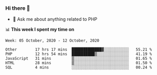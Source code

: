 ### Hi there 👋

<!--
**mustafaculban/mustafaculban** is a ✨ _special_ ✨ repository because its `README.md` (this file) appears on your GitHub profile.

Here are some ideas to get you started:

- 🌱 I’m currently learning ...
- 👯 I’m looking to collaborate on ...
- 🤔 I’m looking for help with ...
- 📫 How to reach me: ...
- 😄 Pronouns: ...
- ⚡ Fun fact: ...

-->
- 💬 Ask me about anything related to PHP


📊 **This week I spent my time on**
<!--START_SECTION:waka-->
```text
Week: 05 October, 2020 - 12 October, 2020

Other        17 hrs 17 mins  █████████████▓░░░░░░░░░░░   55.21 % 
PHP          12 hrs 54 mins  ██████████▒░░░░░░░░░░░░░░   41.19 % 
JavaScript   31 mins         ▒░░░░░░░░░░░░░░░░░░░░░░░░   01.65 % 
HTML         28 mins         ▒░░░░░░░░░░░░░░░░░░░░░░░░   01.50 % 
SQL          4 mins          ░░░░░░░░░░░░░░░░░░░░░░░░░   00.24 % 
```
<!--END_SECTION:waka-->
